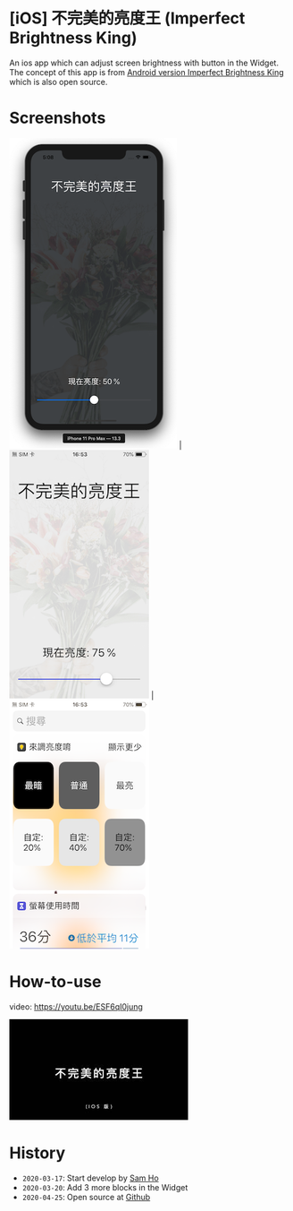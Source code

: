 # [iOS] 不完美的亮度王 (Imperfect Brightness King)
An ios app which can adjust screen brightness with button in the Widget.
The concept of this app is from [Android version Imperfect Brightness King](https://github.com/shrimp509/BrightnessKing) which is also open source.

# Screenshots
![](https://github.com/shrimp509/BrightnessKing-iOS/blob/master/screenshots/first.png) | ![](https://github.com/shrimp509/BrightnessKing-iOS/blob/master/screenshots/second.png) | ![](https://github.com/shrimp509/BrightnessKing-iOS/blob/master/screenshots/third.png)

# How-to-use
video: https://youtu.be/ESF6qI0jung

[![video-cover](https://github.com/shrimp509/BrightnessKing-iOS/blob/master/screenshots/video-cover.jpg)](https://youtu.be/ESF6qI0jung)

# History
* `2020-03-17`: Start develop by [Sam Ho](http://imrongson.com/)
* `2020-03-20`: Add 3 more blocks in the Widget
* `2020-04-25`: Open source at [Github](https://github.com/shrimp509/BrightnessKing-iOS)